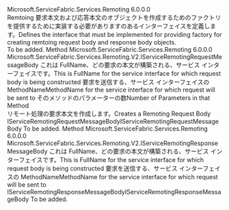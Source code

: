<Type Name="IServiceRemotingMessageBodyFactory" FullName="Microsoft.ServiceFabric.Services.Remoting.V2.IServiceRemotingMessageBodyFactory">
  <TypeSignature Language="C#" Value="public interface IServiceRemotingMessageBodyFactory" />
  <TypeSignature Language="ILAsm" Value=".class public interface auto ansi abstract IServiceRemotingMessageBodyFactory" />
  <TypeSignature Language="DocId" Value="T:Microsoft.ServiceFabric.Services.Remoting.V2.IServiceRemotingMessageBodyFactory" />
  <TypeSignature Language="VB.NET" Value="Public Interface IServiceRemotingMessageBodyFactory" />
  <TypeSignature Language="F#" Value="type IServiceRemotingMessageBodyFactory = interface" />
  <AssemblyInfo>
    <AssemblyName>Microsoft.ServiceFabric.Services.Remoting</AssemblyName>
    <AssemblyVersion>6.0.0.0</AssemblyVersion>
  </AssemblyInfo>
  <Interfaces />
  <Docs>
    <summary>
            <span data-ttu-id="3b3ba-101">Remtoing 要求本文および応答本文のオブジェクトを作成するためのファクトリを提供するために実装する必要がありますのあるインターフェイスを定義します。</span><span class="sxs-lookup"><span data-stu-id="3b3ba-101">Defines the interface that must be implemented for providing factory for creating remtoing request body and response body objects.</span></span>
            </summary>
    <remarks>To be added.</remarks>
  </Docs>
  <Members>
    <Member MemberName="CreateRequest">
      <MemberSignature Language="C#" Value="public Microsoft.ServiceFabric.Services.Remoting.V2.IServiceRemotingRequestMessageBody CreateRequest (string interfaceName, string methodName, int numberOfParameters);" />
      <MemberSignature Language="ILAsm" Value=".method public hidebysig newslot virtual instance class Microsoft.ServiceFabric.Services.Remoting.V2.IServiceRemotingRequestMessageBody CreateRequest(string interfaceName, string methodName, int32 numberOfParameters) cil managed" />
      <MemberSignature Language="DocId" Value="M:Microsoft.ServiceFabric.Services.Remoting.V2.IServiceRemotingMessageBodyFactory.CreateRequest(System.String,System.String,System.Int32)" />
      <MemberSignature Language="VB.NET" Value="Public Function CreateRequest (interfaceName As String, methodName As String, numberOfParameters As Integer) As IServiceRemotingRequestMessageBody" />
      <MemberSignature Language="F#" Value="abstract member CreateRequest : string * string * int -&gt; Microsoft.ServiceFabric.Services.Remoting.V2.IServiceRemotingRequestMessageBody" Usage="iServiceRemotingMessageBodyFactory.CreateRequest (interfaceName, methodName, numberOfParameters)" />
      <MemberType>Method</MemberType>
      <AssemblyInfo>
        <AssemblyName>Microsoft.ServiceFabric.Services.Remoting</AssemblyName>
        <AssemblyVersion>6.0.0.0</AssemblyVersion>
      </AssemblyInfo>
      <ReturnValue>
        <ReturnType>Microsoft.ServiceFabric.Services.Remoting.V2.IServiceRemotingRequestMessageBody</ReturnType>
      </ReturnValue>
      <Parameters>
        <Parameter Name="interfaceName" Type="System.String" />
        <Parameter Name="methodName" Type="System.String" />
        <Parameter Name="numberOfParameters" Type="System.Int32" />
      </Parameters>
      <Docs>
        <param name="interfaceName"> <span data-ttu-id="3b3ba-102">これは FullName、どの要求の本文が構築される、サービス インターフェイスです。</span><span class="sxs-lookup"><span data-stu-id="3b3ba-102">This is FullName for the service interface for which request body is being constructed</span></span></param>
        <param name="methodName"><span data-ttu-id="3b3ba-103">要求を送信する、サービス インターフェイスの MethodName</span><span class="sxs-lookup"><span data-stu-id="3b3ba-103">MethodName for the service interface for which request will be sent to</span></span></param>
        <param name="numberOfParameters"><span data-ttu-id="3b3ba-104">そのメソッドのパラメーターの数</span><span class="sxs-lookup"><span data-stu-id="3b3ba-104">Number of Parameters in that Method</span></span></param>
        <summary>
            <span data-ttu-id="3b3ba-105">リモート処理の要求本文を作成します。</span><span class="sxs-lookup"><span data-stu-id="3b3ba-105">Creates a Remoting Request Body</span></span>
            </summary>
        <returns><span data-ttu-id="3b3ba-106">IServiceRemotingRequestMessageBody</span><span class="sxs-lookup"><span data-stu-id="3b3ba-106">IServiceRemotingRequestMessageBody</span></span></returns>
        <remarks>To be added.</remarks>
      </Docs>
    </Member>
    <Member MemberName="CreateResponse">
      <MemberSignature Language="C#" Value="public Microsoft.ServiceFabric.Services.Remoting.V2.IServiceRemotingResponseMessageBody CreateResponse (string interfaceName, string methodName);" />
      <MemberSignature Language="ILAsm" Value=".method public hidebysig newslot virtual instance class Microsoft.ServiceFabric.Services.Remoting.V2.IServiceRemotingResponseMessageBody CreateResponse(string interfaceName, string methodName) cil managed" />
      <MemberSignature Language="DocId" Value="M:Microsoft.ServiceFabric.Services.Remoting.V2.IServiceRemotingMessageBodyFactory.CreateResponse(System.String,System.String)" />
      <MemberSignature Language="VB.NET" Value="Public Function CreateResponse (interfaceName As String, methodName As String) As IServiceRemotingResponseMessageBody" />
      <MemberSignature Language="F#" Value="abstract member CreateResponse : string * string -&gt; Microsoft.ServiceFabric.Services.Remoting.V2.IServiceRemotingResponseMessageBody" Usage="iServiceRemotingMessageBodyFactory.CreateResponse (interfaceName, methodName)" />
      <MemberType>Method</MemberType>
      <AssemblyInfo>
        <AssemblyName>Microsoft.ServiceFabric.Services.Remoting</AssemblyName>
        <AssemblyVersion>6.0.0.0</AssemblyVersion>
      </AssemblyInfo>
      <ReturnValue>
        <ReturnType>Microsoft.ServiceFabric.Services.Remoting.V2.IServiceRemotingResponseMessageBody</ReturnType>
      </ReturnValue>
      <Parameters>
        <Parameter Name="interfaceName" Type="System.String" />
        <Parameter Name="methodName" Type="System.String" />
      </Parameters>
      <Docs>
        <param name="interfaceName"> <span data-ttu-id="3b3ba-107">これは FullName、どの要求の本文が構築される、サービス インターフェイスです。</span><span class="sxs-lookup"><span data-stu-id="3b3ba-107">This is FullName for the service interface for which request body is being constructed</span></span></param>
        <param name="methodName"><span data-ttu-id="3b3ba-108">要求を送信する、サービス インターフェイスの MethodName</span><span class="sxs-lookup"><span data-stu-id="3b3ba-108">MethodName for the service interface for which request will be sent to</span></span></param>
        <summary />
        <returns><span data-ttu-id="3b3ba-109">IServiceRemotingResponseMessageBody</span><span class="sxs-lookup"><span data-stu-id="3b3ba-109">IServiceRemotingResponseMessageBody</span></span></returns>
        <remarks>To be added.</remarks>
      </Docs>
    </Member>
  </Members>
</Type>